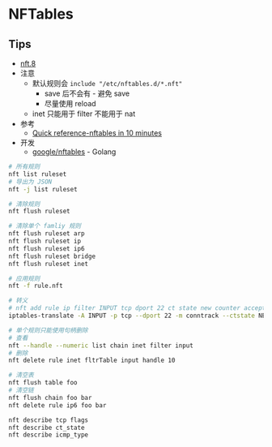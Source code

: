 # NFTables

## Tips
* [nft.8](https://jlk.fjfi.cvut.cz/arch/manpages/man/nft.8)
* 注意
  * 默认规则会 `include "/etc/nftables.d/*.nft"`
    * save 后不会有 - 避免 save
    * 尽量使用 reload
  * inet 只能用于 filter 不能用于 nat
* 参考
  * [Quick reference-nftables in 10 minutes](https://wiki.nftables.org/wiki-nftables/index.php/Quick_reference-nftables_in_10_minutes)
* 开发
  * [google/nftables](https://github.com/google/nftables) - Golang

```bash
# 所有规则
nft list ruleset
# 导出为 JSON
nft -j list ruleset

# 清除规则
nft flush ruleset

# 清除单个 famliy 规则
nft flush ruleset arp
nft flush ruleset ip
nft flush ruleset ip6
nft flush ruleset bridge
nft flush ruleset inet

# 应用规则
nft -f rule.nft

# 转义
# nft add rule ip filter INPUT tcp dport 22 ct state new counter accept
iptables-translate -A INPUT -p tcp --dport 22 -m conntrack --ctstate NEW -j ACCEPT

# 单个规则只能使用句柄删除
# 查看
nft --handle --numeric list chain inet filter input
# 删除
nft delete rule inet fltrTable input handle 10

# 清空表
nft flush table foo
# 清空链
nft flush chain foo bar
nft delete rule ip6 foo bar

nft describe tcp flags
nft describe ct_state
nft describe icmp_type
```
